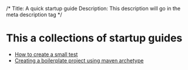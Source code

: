/*
Title: A quick startup guide
Description: This description will go in the meta description tag
*/

# This a collections of startup guides

* [How to create a small test](/docs/howto_create_a_small_test)
* [Creating a boilerplate project using maven archetype](/docs/maven_archetype)
